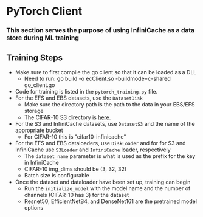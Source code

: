 # PyTorch Client
### This section serves the purpose of using InfiniCache as a data store during ML training

## Training Steps
* Make sure to first compile the go client so that it can be loaded as a DLL
    * Need to run: go build -o ecClient.so -buildmode=c-shared go_client.go
* Code for training is listed in the `pytorch_training.py` file.
* For the EFS and EBS datasets, use the `DatasetDisk`
    * Make sure the directory path is the path to the data in your EBS/EFS storage
    * The CIFAR-10 S3 directory is [here](https://cifar10-infinicache.s3.amazonaws.com/).
* For the S3 and InfiniCache datasets, use `DatasetS3` and the name of the appropriate bucket
    * For CIFAR-10 this is "cifar10-infinicache"
* For the EFS and EBS dataloaders, use `DiskLoader` and for for S3 and InfiniCache use `S3Loader` and `InfiniCache` loader, respectively
    * The `dataset_name` parameter is what is used as the prefix for the key in InfiniCache
    * CIFAR-10 img_dims should be (3, 32, 32)
    * Batch size is configurable
* Once the dataset and dataloader have been set up, training can begin
    * Run the `initialize_model` with the model name and the number of channels (CIFAR-10 has 3) for the dataset
    * Resnet50, EfficientNetB4, and DenseNet161 are the pretrained model options
